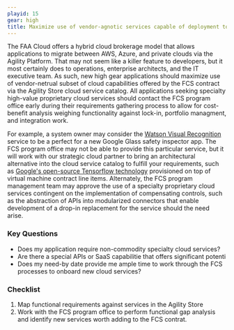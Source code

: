 ```yaml
---
playid: 15
gear: high
title: Maximize use of vendor-agnotic services capable of deployment to alternative CSPs
---
```


The FAA Cloud offers a hybrid cloud brokerage model that allows applications to migrate between AWS, Azure, and private clouds via the Agility Platform. That may not seem like a killer feature to developers,
but it most certainly does to operations, enterprise architects, and the IT executive team. As such, new high gear applications should maximize use of vendor-netrual subset of cloud capabilities offered by
the FCS contract via the Agility Store cloud service catalog. All applications seeking specialty high-value proprietary cloud services should contact the FCS program office early during their requirements
gathering process to allow for cost-benefit analysis weighing functionality against lock-in, portfolio managment, and integration work.

For example, a system owner may consider the [Watson Visual Recognition](http://www.ibm.com/smarterplanet/us/en/ibmwatson/developercloud/visual-recognition.html)
service to be a perfect for a new Google Glass safety inspector app. The FCS program office may not be able to provide this particular service, but it will work with our strategic cloud partner to
bring an architectural alternative into the cloud service catalog to fulfill your requirements, such as [Google's open-source Tensorflow technology](http://www.wired.com/2015/11/google-open-sources-its-artificial-intelligence-engine/) provisioned on top of virtual
machine contract line items. Alternately, the FCS program management team may approve the use of a specialty proprietary cloud services contingent on the implementation of compensating controls, such as the abstraction of APIs into modularized
connectors that enable development of a drop-in replacement for the service should the need arise.

### Key Questions
- Does my application require non-commodity specialty cloud services?
- Are there a special APIs or SaaS capabilitie that offers significant potenti
- Does my need-by date provide me ample time to work through the FCS processes to onboard new cloud services?

### Checklist
1. Map functional requirements against services in the Agility Store
2. Work with the FCS program office to perform functional gap analysis and identify new services worth adding to the FCS contrat.
